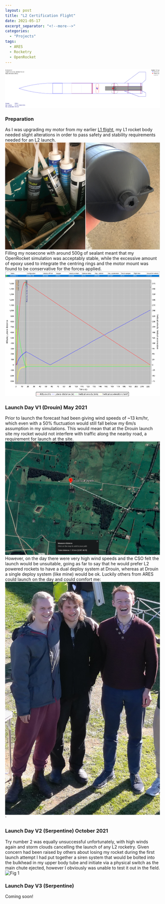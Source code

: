 ```yaml
---
layout: post
title: "L2 Certification Flight"
date: 2021-05-17
excerpt_separator: "<!--more-->"
categories: 
  - "Projects"
tags:
  - ARES
  - Rocketry
  - OpenRocket
---
```


![Fig 1](/assets/Personal/ROCKET/ROCKET-1.png)
<!--more-->

### Preparation
As I was upgrading my motor from my earlier [L1 flight](https://joshuaallchin.github.io/projects/2020/11/28/L1cert.html), my L1 rocket body needed slight alterations in order to pass safety and stability requirements needed for an L2 launch.
![Fig 1](/assets/Personal/ROCKET/L2-NOSE.png)
Filling my nosecone with around 500g of sealant meant that my OpenRocket simulation was acceptably stable, while the excessive amount of epoxy used to integrate the centring rings and the motor mount was found to be conservative for the forces applied. 
![Fig 1](/assets/Personal/ROCKET/L2-SIM.png)
![Fig 1](/assets/Personal/ROCKET/L2-PLOT.png)

### Launch Day V1 (Drouin) May 2021
Prior to launch the forecast had been giving wind speeds of ~13 km/hr, which even with a 50% fluctuation would still fall below my 6m/s assumption in my simulations. This would mean that at the Drouin launch site my rocket would not interfere with traffic along the nearby road, a requirement for launch at the site.
![Fig 1](/assets/Personal/ROCKET/L2-ROCKET.png)
However, on the day there were very high wind speeds and the CSO felt the launch would be unsuitable, going as far to say that he would prefer L2 powered rockets to have a dual deploy system at Drouin, whereas at Drouin a single deploy system (like mine) would be ok. 
Luckily others from ARES could launch on the day and could comfort me:
![Fig 1](/assets/Personal/ROCKET/L2-Drouin.jpg)`

### Launch Day V2 (Serpentine) October 2021
Try number 2 was equally unsuccessful unfortunately, with high winds again and storm clouds cancelling the launch of any L2 rocketry. Given concern had been raised by others about losing my rocket during the first launch attempt I had put together a siren system that would be bolted into the bulkhead in my upper body tube and initiate via a physical switch as the main chute ejected, however I obviously was unable to test it out in the field.
![Fig 1](/assets/Personal/ROCKET/SIREN.png)

### Launch Day V3 (Serpentine) 
Coming soon!
